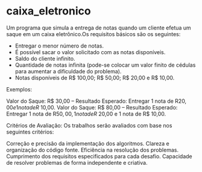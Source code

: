 # caixa_eletronico
Um programa que simula a entrega de notas quando um cliente efetua um saque em um caixa eletrônico.Os requisitos básicos são os seguintes:

- Entregar o menor número de notas.
- É possível sacar o valor solicitado com as notas disponíveis.
- Saldo do cliente infinito.
- Quantidade de notas infinita (pode-se colocar um valor finito de cédulas para aumentar a dificuldade do problema).
- Notas disponíveis de R$ 100,00; R$ 50,00; R$ 20,00 e R$ 10,00.

Exemplos:

Valor do Saque: R$ 30,00 – Resultado Esperado: Entregar 1 nota de R$20,00 e 1 nota de R$ 10,00.
Valor do Saque: R$ 80,00 – Resultado Esperado: Entregar 1 nota de R$50,00, 1 nota de R$ 20,00 e 1 nota de R$ 10,00.

Critérios de Avaliação:
Os trabalhos serão avaliados com base nos seguintes critérios:

Correção e precisão da implementação dos algoritmos.
Clareza e organização do código fonte.
Eficiência na resolução dos problemas.
Cumprimento dos requisitos especificados para cada desafio.
Capacidade de resolver problemas de forma independente e criativa.
